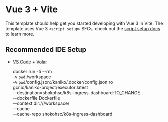 # Vue 3 + Vite

This template should help get you started developing with Vue 3 in Vite. The template uses Vue 3 `<script setup>` SFCs, check out the [script setup docs](https://v3.vuejs.org/api/sfc-script-setup.html#sfc-script-setup) to learn more.

## Recommended IDE Setup

- [VS Code](https://code.visualstudio.com/) + [Volar](https://marketplace.visualstudio.com/items?itemName=Vue.volar)

    docker run -ti --rm \
      -v `pwd`:/workspace \
      -v `pwd`/config.json:/kaniko/.docker/config.json:ro \
      gcr.io/kaniko-project/executor:latest \
      --destination=shokohsc/k8s-ingress-dashboard:TO_CHANGE \
      --dockerfile Dockerfile \
      --context dir:///workspace/ \
      --cache \
      --cache-repo shokohsc/k8s-ingress-dashboard
